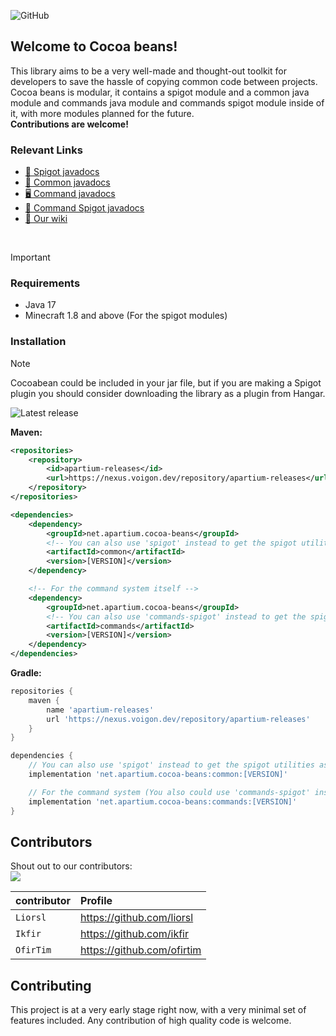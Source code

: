 ![GitHub](https://img.shields.io/github/license/PoweredByApartium/cocoa-beans)

## Welcome to Cocoa beans!
This library aims to be a very well-made and thought-out toolkit for developers to save the hassle
of copying common code between projects. Cocoa beans is modular, it contains a spigot module 
and a common java module and commands java module and commands spigot module inside of it, with more modules planned for the future.\
**Contributions are welcome!**

### Relevant Links
* [🚰 Spigot javadocs](https://cocoa-beans.apartium.net/snapshot/spigot/)
* [📄 Common javadocs](https://cocoa-beans.apartium.net/snapshot/common/)
* [🖥️ Command javadocs](https://cocoa-beans.apartium.net/snapshot/commands/)
* [🤖 Command Spigot javadocs](https://cocoa-beans.apartium.net/snapshot/commands-spigot/)
* [📜 Our wiki](https://cocoa-beans.apartium.net/)
<br/>

>[!IMPORTANT]
> ### Requirements
> * Java 17
> * Minecraft 1.8 and above (For the spigot modules)

### Installation
>[!NOTE]
> Cocoabean could be included in your jar file, but if you are making a Spigot plugin you should consider downloading the library as a plugin from Hangar.

![Latest release](https://github.com/PoweredByApartium/cocoa-beans/releases/latest)

**Maven:**
```xml
<repositories>
    <repository>
        <id>apartium-releases</id>
        <url>https://nexus.voigon.dev/repository/apartium-releases</url>
    </repository>
</repositories>
```
```xml
<dependencies>
    <dependency>
        <groupId>net.apartium.cocoa-beans</groupId>
        <!-- You can also use 'spigot' instead to get the spigot utilities as well -->
        <artifactId>common</artifactId>
        <version>[VERSION]</version>
    </dependency>

    <!-- For the command system itself -->
    <dependency>
        <groupId>net.apartium.cocoa-beans</groupId>
        <!-- You can also use 'commands-spigot' instead to get the spigot utilities as well -->
        <artifactId>commands</artifactId>
        <version>[VERSION]</version>
    </dependency>
</dependencies>
```

**Gradle:**
```groovy
repositories {
    maven {
        name 'apartium-releases'
        url 'https://nexus.voigon.dev/repository/apartium-releases'
    }
}

dependencies {
    // You can also use 'spigot' instead to get the spigot utilities as well
    implementation 'net.apartium.cocoa-beans:common:[VERSION]'

    // For the command system (You also could use 'commands-spigot' instead to get the spigot command utilities as well)
    implementation 'net.apartium.cocoa-beans:commands:[VERSION]'
}
```

## Contributors
Shout out to our contributors:<br>
<a href="https://github.com/PoweredByApartium/cocoa-beans/graphs/contributors">
  <img src="https://contrib.rocks/image?repo=PoweredByApartium/cocoa-beans" />
</a>

| contributor | Profile     | 
| :-------- | :------- |
| `Liorsl` | https://github.com/liorsl |
| `Ikfir` | https://github.com/ikfir |
| `OfirTim` | https://github.com/ofirtim|

## Contributing
This project is at a very early stage right now, with a very minimal set of features included.
Any contribution of high quality code is welcome. 
